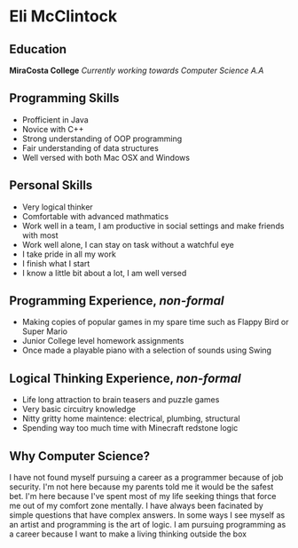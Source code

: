 # Eli McClintock 


## Education
**MiraCosta College** 
*Currently working towards Computer Science A.A*

## Programming Skills
- Profficient in Java
- Novice with C++
- Strong understanding of OOP programming
- Fair understanding of data structures
- Well versed with both Mac OSX and Windows

## Personal Skills
- Very logical thinker
- Comfortable with advanced mathmatics
- Work well in a team, I am productive in social settings and make friends with most
- Work well alone, I can stay on task without a watchful eye
- I take pride in all my work
- I finish what I start
- I know a little bit about a lot, I am well versed

## Programming Experience, *non-formal*
- Making copies of popular games in my spare time such as Flappy Bird or Super Mario
- Junior College level homework assignments
- Once made a playable piano with a selection of sounds using Swing

## Logical Thinking Experience, *non-formal*
- Life long attraction to brain teasers and puzzle games
- Very basic circuitry knowledge
- Nitty gritty home maintence: electrical, plumbing, structural
- Spending way too much time with Minecraft redstone logic

## Why Computer Science?
  I have not found myself pursuing a career as a programmer because of job security. I'm not here because my parents told me it would be the safest bet. I'm here because I've spent most of my life seeking things that force me out of my comfort zone mentally. I have always been facinated by simple questions that have complex answers. In some ways I see myself as an artist and programming is the art of logic. I am pursuing programming as a career because I want to make a living thinking outside the box
